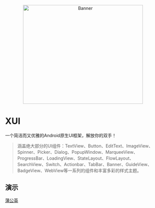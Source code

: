 <p align="center">
  <img src="https://github.com/xuexiangjys/XUI/blob/master/art/app_logo_xui.png" width="388" height="321" alt="Banner" />
</p>

# XUI

一个简洁而又优雅的Android原生UI框架，解放你的双手！

> 涵盖绝大部分的UI组件：TextView、Button、EditText、ImageView、Spinner、Picker、Dialog、PopupWindow、MarqueeView、ProgressBar、LoadingView、StateLayout、FlowLayout、SearchView、Switch、Actionbar、TabBar、Banner、GuideView、BadgeView、WebView等一系列的组件和丰富多彩的样式主题。


## 演示

[蒲公英](https://www.pgyer.com/XUIDemo)